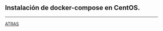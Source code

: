 ## Instalación de docker-compose en CentOS.




---

[ATRAS](https://github.com/estebancr1993/CentOs-docker)
